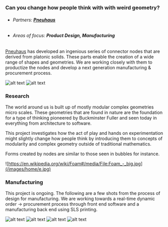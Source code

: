 ### __Can you change how people think with with weird geometry?__

* ###### Partners: **[Pneuhaus](http://pneu.haus/)**
* ###### Areas of focus: **Product Design, Manufacturing**
<!-- * ###### Documentation: **[Github](http://github.com)**, **[Are.na](http://github.com)** -->

[Pneuhaus](http://pneu.haus/) has developed an ingenious series of connector nodes that are derived from platonic solids. These parts enable the creation of a wide range of shapes and geometries. We are working closely with them to productize the nodes and develop a next generation manufacturing & procurement process.

![alt text](/images/e/e.jpg)
![alt text](/images/e/f.jpg)


### __Research__

The world around us is built up of mostly modular complex geometries micro scales. These geometries that are found in nature are the foundation for a type of thinking pioneered by Buckminster Fuller and seen today in everything from architecture to software.

This project investigates how the act of play and hands on experimentation might slightly change how people think by introducing them to concepts of modularity and complex geometry outside of traditional mathematics.

Forms created by nodes are similar to those seen in bubbles for instance.

![https://en.wikipedia.org/wiki/Foam#/media/File:Foam_-_big.jpg](/images/home/e.jpg)


### __Manufacturing__

This project is ongoing. The following are a few shots from the process of design for manufacturing. We are working towards a real-time dynamic order → procurement process through front end software and a manufacturing back end using SLS printing.

![alt text](/images/e/01.png)
![alt text](/images/e/03.png)
![alt text](/images/e/02.png)
![alt text](/images/e/07.png)
